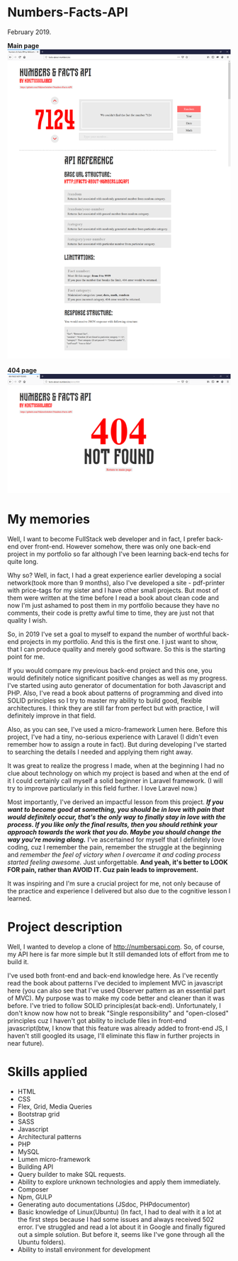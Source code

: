 # Numbers-Facts-API
February 2019.

**Main page**
![main page](https://raw.githubusercontent.com/NikitosGolubev/images/master/facts-and-numbers.png)

**404 page**
![404 page](https://raw.githubusercontent.com/NikitosGolubev/images/master/404.png)

# My memories
Well, I want to become FullStack web developer and in fact, I prefer back-end over front-end. However somehow, there was only one back-end project in my portfolio so far although I've been learning back-end techs for quite long. 

Why so? Well, in fact, I had a great experience earlier developing a social network(took more than 9 months), also I've developed a site - pdf-printer with price-tags for my sister and I have other small projects. But most of them were written at the time before I read a book about clean code and now I'm just ashamed to post them in my portfolio because they have no comments, their code is pretty awful time to time, they are just not that quality I wish. 

So, in 2019 I've set a goal to myself to expand the number of worthful back-end projects in my portfolio. And this is the first one. I just want to show, that I can produce quality and merely good software. So this is the starting point for me.

If you would compare my previous back-end project and this one, you would definitely notice significant positive changes as well as my progress. I've started using auto generator of documentation for both Javascript and PHP. Also, I've read a book about patterns of programming and dived into SOLID principles so I try to master my ability to build good, flexible architectures. I think they are still far from perfect but with practice, I will definitely improve in that field.

Also, as you can see, I've used a micro-framework Lumen here. Before this project, I've had a tiny, no-serious experience with Laravel (I didn't even remember how to assign a route in fact). But during developing I've started to searching the details I needed and applying them right away.

It was great to realize the progress I made,  when at the beginning I had no clue about technology on which my project is based and when at the end of it I could certainly call myself a solid beginner in Laravel framework. (I will try to improve particularly in this field further. I love Laravel now.)

Most importantly, I've derived an impactful lesson from this project. ***If you want to become good at something, you should be in love with pain that would definitely occur, that's the only way to finally stay in love with the process. If you like only the final results, then you should rethink your approach towards the work that you do. Maybe you should change the way you're moving along.*** I've ascertained for myself that I definitely love coding, cuz I remember the pain, remember the struggle at the beginning and *remember the feel of victory when I overcame it and coding process started feeling awesome.* Just unforgettable. **And yeah, it's better to LOOK FOR pain, rather than AVOID IT. Cuz pain leads to improvement.**

It was inspiring and I'm sure a crucial project for me, not only because of the practice and experience I delivered but also due to the cognitive lesson I learned.

# Project description
Well, I wanted to develop a clone of http://numbersapi.com. So, of course, my API here is far more simple but It still demanded lots of effort from me to build it.

I've used both front-end and back-end knowledge here. As I've recently read the book about patterns I've decided to implement MVC in javascript here (you can also see that I've used Observer pattern as an essential part of MVC). My purpose was to make my code better and cleaner than it was before. I've tried to follow SOLID principles(at back-end). Unfortunately, I don't know now how not to break "Single responsibility" and "open-closed" principles cuz I haven't got ability to include files in front-end javascript(btw, I know that this feature was already added to front-end JS, I haven't still googled its usage, I'll eliminate this flaw in further projects in near future).

# Skills applied
- HTML
- CSS
- Flex, Grid, Media Queries
- Bootstrap grid
- SASS
- Javascript
- Architectural patterns
- PHP
- MySQL
- Lumen micro-framework
- Building API
- Query builder to make SQL requests.
- Ability to explore unknown technologies and apply them immediately.
- Composer
- Npm, GULP
- Generating auto documentations (JSdoc, PHPdocumentor)
- Basic knowledge of Linux(Ubuntu) (In fact, I had to deal with it a lot at the first steps because I had some issues and always received 502 error. I've struggled and read a lot about it in Google and finally figured out a simple solution. But before it, seems like I've gone through all the Ubuntu folders).
- Ability to install environment for development
